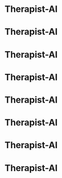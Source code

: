 # Therapist-AI
# Therapist-AI
# Therapist-AI
# Therapist-AI
# Therapist-AI
# Therapist-AI
# Therapist-AI
# Therapist-AI
